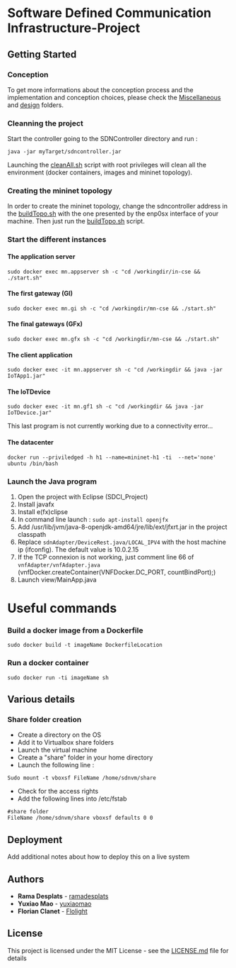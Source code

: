 # Software Defined Communication Infrastructure-Project

## Getting Started

### Conception

To get more informations about the conception process and the implementation and conception choices, please check the [Miscellaneous](Miscellaneous) and [design](design) folders.
### Cleanning the project

Start the controller going to the SDNController directory and run :
```
java -jar myTarget/sdncontroller.jar
```
Launching the [cleanAll.sh](cleanAll.sh) script with root privileges will clean all the environment (docker containers, images and mininet topology).

### Creating the mininet topology
In order to create the mininet topology, change the sdncontroller address in the [buildTopo.sh](buildTopo.sh) with the one presented by the enp0sx interface of your machine.
Then just run the [buildTopo.sh](buildTopo.sh) script.
### Start the different instances
#### The application server
```
sudo docker exec mn.appserver sh -c "cd /workingdir/in-cse && ./start.sh"
```
#### The first gateway (GI)
```
sudo docker exec mn.gi sh -c "cd /workingdir/mn-cse && ./start.sh"
```
#### The final gateways (GFx)
```
sudo docker exec mn.gfx sh -c "cd /workingdir/mn-cse && ./start.sh"
```
#### The client application
```
sudo docker exec -it mn.appserver sh -c "cd /workingdir && java -jar IoTApp1.jar"
```
#### The IoTDevice
```
sudo docker exec -it mn.gf1 sh -c "cd /workingdir && java -jar IoTDevice.jar"
```
This last program is not currently working due to a connectivity error...

#### The datacenter
```
docker run --priviledged -h h1 --name=mininet-h1 -ti  --net='none' ubuntu /bin/bash
```
### Launch the Java program

1. Open the project with Eclipse (SDCI_Project)
1. Install javafx
2. Install e(fx)clipse
2. In command line launch : ``` sudo apt-install openjfx ```
2. Add /usr/lib/jvm/java-8-openjdk-amd64/jre/lib/ext/jfxrt.jar in the project classpath
1. Replace ``` sdnAdapter/DeviceRest.java/LOCAL_IPV4 ``` with the host machine ip (ifconfig). The default value is 10.0.2.15
1. If the TCP connexion is not working, just comment line 66 of ``` vnfAdapter/vnfAdapter.java ``` (vnfDocker.createContainer(VNFDocker.DC_PORT, countBindPort);)
1. Launch view/MainApp.java

# Useful commands

### Build a docker image from a Dockerfile
```
sudo docker build -t imageName DockerfileLocation
```
### Run a docker container
```
sudo docker run -ti imageName sh
```
## Various details
### Share folder creation
- Create a directory on the OS
- Add it to Virtualbox share folders
- Launch the virtual machine
- Create a "share" folder in your home directory
- Launch the following line :
```
Sudo mount -t vboxsf FileName /home/sdnvm/share
```
- Check for the access rights
- Add the following lines into /etc/fstab
```
#share folder
FileName /home/sdnvm/share vboxsf defaults 0 0
```
## Deployment

Add additional notes about how to deploy this on a live system


## Authors

* **Rama Desplats** -  [ramadesplats](https://github.com/ramadesplats)
* **Yuxiao Mao** -  [yuxiaomao](https://github.com/yuxiaomao)
* **Florian Clanet** -  [Flolight](https://github.com/flolight)

## License

This project is licensed under the MIT License - see the [LICENSE.md](LICENSE.md) file for details
